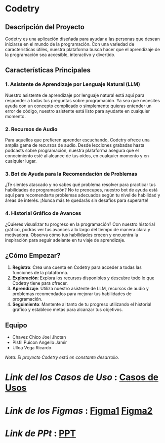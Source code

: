 # Codetry

## Descripción del Proyecto

Codetry es una aplicación diseñada para ayudar a las personas que desean iniciarse en el mundo de la programación. Con una variedad de características útiles, nuestra plataforma busca hacer que el aprendizaje de la programación sea accesible, interactivo y divertido.

## Características Principales

### 1. Asistente de Aprendizaje por Lenguaje Natural (LLM)

Nuestro asistente de aprendizaje por lenguaje natural está aquí para responder a todas tus preguntas sobre programación. Ya sea que necesites ayuda con un concepto complicado o simplemente quieras entender un error de código, nuestro asistente está listo para ayudarte en cualquier momento.

### 2. Recursos de Audio

Para aquellos que prefieren aprender escuchando, Codetry ofrece una amplia gama de recursos de audio. Desde lecciones grabadas hasta podcasts sobre programación, nuestra plataforma asegura que el conocimiento esté al alcance de tus oídos, en cualquier momento y en cualquier lugar.

### 3. Bot de Ayuda para la Recomendación de Problemas

¿Te sientes atascado y no sabes qué problema resolver para practicar tus habilidades de programación? No te preocupes, nuestro bot de ayuda está aquí para recomendarte problemas adecuados según tu nivel de habilidad y áreas de interés. ¡Nunca más te quedarás sin desafíos para superarte!

### 4. Historial Gráfico de Avances

¿Quieres visualizar tu progreso en la programación? Con nuestro historial gráfico, podrás ver tus avances a lo largo del tiempo de manera clara y motivadora. Observa cómo tus habilidades crecen y encuentra la inspiración para seguir adelante en tu viaje de aprendizaje.

## ¿Cómo Empezar?

1. **Registro**: Crea una cuenta en Codetry para acceder a todas las funciones de la plataforma.
2. **Exploración**: Explora los recursos disponibles y descubre todo lo que Codetry tiene para ofrecer.
3. **Aprendizaje**: Utiliza nuestro asistente de LLM, recursos de audio y problemas recomendados para mejorar tus habilidades de programación.
4. **Seguimiento**: Mantente al tanto de tu progreso utilizando el historial gráfico y establece metas para alcanzar tus objetivos.

## Equipo

- Chavez Chico Joel Jhotan
- PIsfil Puicon Angello Jamir
- Ulloa Vega Ricardo 


*Nota: El proyecto Codetry está en constante desarrollo.*
# *Link del los Casos de Uso* : [Casos de Usos](https://docs.google.com/document/d/1jY-54AmgjJwYDiCLFdVAKpA0wWbhDOhYNpgjPG8cd6s/edit)
# *Link de los Figmas* : [Figma1](https://www.figma.com/file/0upuoJhOJKoRfe3yM1Tm8A/Untitled?type=design&node-id=0-1&mode=design&t=FQmv03LRoPbyEeDL-0) [Figma2](https://www.figma.com/file/GyG74wnZICr4btS9xLVujo/Untitled?type=design&node-id=0-1&mode=design&t=0kGHSU7Mu4QKl1oh-0)
# *Link de PPt* : [PPT](https://docs.google.com/presentation/d/1GbGd0jrRWh9EobzGli4IJ0PHfJlKoyXlLjDcQSWCF6s/edit#slide=id.g2d121c5fb0c_0_10)
  
